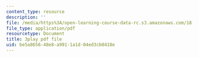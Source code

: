 ```yaml
---
content_type: resource
description: ''
file: /media/https%3A/open-learning-course-data-rc.s3.amazonaws.com/18-01-single-variable-calculus-fall-2006/be5a865648e8a9911a1d04ed3cb0418e_sRIDVAcoG5A.pdf
file_type: application/pdf
resourcetype: Document
title: 3play pdf file
uid: be5a8656-48e8-a991-1a1d-04ed3cb0418e
---
```

